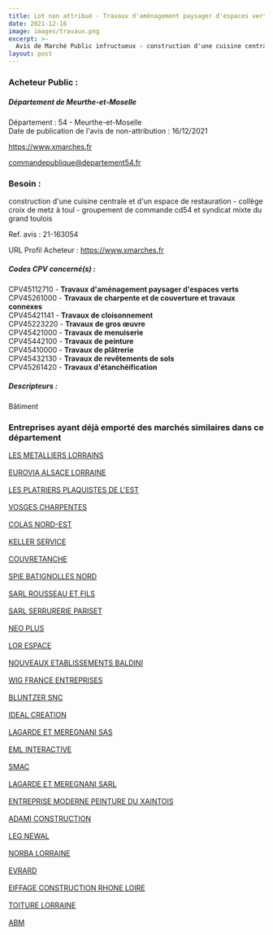 ```yaml
---
title: Lot non attribué - Travaux d'aménagement paysager d'espaces verts + autres travaux
date: 2021-12-16
image: images/travaux.png
excerpt: >-
  Avis de Marché Public infructueux - construction d'une cuisine centrale et d'un espace de restauration - collège croix de metz à toul - groupement de commande cd54 et syndicat mixte du grand toulois
layout: post
---
```


### Acheteur Public :
##### Département de Meurthe-et-Moselle
Département : 54 - Meurthe-et-Moselle<br/>
Date de publication de l'avis de non-attribution : 16/12/2021


https://www.xmarches.fr

commandepublique@departement54.fr


### Besoin :

construction d'une cuisine centrale et d'un espace de restauration - collège croix de metz à toul - groupement de commande cd54 et syndicat mixte du grand toulois

Ref. avis : 21-163054

URL Profil Acheteur : https://www.xmarches.fr

##### Codes CPV concerné(s) :
CPV45112710 - **Travaux d'aménagement paysager d'espaces verts** <br/>
CPV45261000 - **Travaux de charpente et de couverture et travaux connexes** <br/>
CPV45421141 - **Travaux de cloisonnement** <br/>
CPV45223220 - **Travaux de gros œuvre** <br/>
CPV45421000 - **Travaux de menuiserie** <br/>
CPV45442100 - **Travaux de peinture** <br/>
CPV45410000 - **Travaux de plâtrerie** <br/>
CPV45432130 - **Travaux de revêtements de sols** <br/>
CPV45261420 - **Travaux d'étanchéification** <br/>

##### Descripteurs :
Bâtiment <br/>

### Entreprises ayant déjà emporté des marchés similaires dans ce département
<a href="/entreprise-546/siren-323375659">LES METALLIERS LORRAINS</a><br/><br/>
<a href="/entreprise-547/siren-325857357">EUROVIA ALSACE LORRAINE</a><br/><br/>
<a href="/entreprise-547/siren-326577806">LES PLATRIERS PLAQUISTES DE L'EST</a><br/><br/>
<a href="/entreprise-547/siren-328357447">VOSGES CHARPENTES</a><br/><br/>
<a href="/entreprise-547/siren-329198337">COLAS NORD-EST</a><br/><br/>
<a href="/entreprise-547/siren-330385006">KELLER SERVICE</a><br/><br/>
<a href="/entreprise-550/siren-347976052">COUVRETANCHE</a><br/><br/>
<a href="/entreprise-550/siren-349026955">SPIE BATIGNOLLES NORD</a><br/><br/>
<a href="/entreprise-550/siren-349267328">SARL ROUSSEAU ET FILS</a><br/><br/>
<a href="/entreprise-552/siren-384231866">SARL SERRURERIE PARISET</a><br/><br/>
<a href="/entreprise-553/siren-388656134">NEO PLUS</a><br/><br/>
<a href="/entreprise-554/siren-394030654">LOR ESPACE</a><br/><br/>
<a href="/entreprise-555/siren-400719472">NOUVEAUX ETABLISSEMENTS BALDINI</a><br/><br/>
<a href="/entreprise-556/siren-409378841">WIG FRANCE ENTREPRISES</a><br/><br/>
<a href="/entreprise-559/siren-429553050">BLUNTZER SNC</a><br/><br/>
<a href="/entreprise-560/siren-437849250">IDEAL CREATION</a><br/><br/>
<a href="/entreprise-564/siren-479125114">LAGARDE ET MEREGNANI SAS</a><br/><br/>
<a href="/entreprise-568/siren-502382211">EML INTERACTIVE</a><br/><br/>
<a href="/entreprise-573/siren-682040837">SMAC</a><br/><br/>
<a href="/entreprise-574/siren-754800548">LAGARDE ET MEREGNANI SARL</a><br/><br/>
<a href="/entreprise-574/siren-771800034">ENTREPRISE MODERNE PEINTURE DU XAINTOIS</a><br/><br/>
<a href="/entreprise-575/siren-783273915">ADAMI CONSTRUCTION</a><br/><br/>
<a href="/entreprise-575/siren-787380583">LEG NEWAL</a><br/><br/>
<a href="/entreprise-575/siren-790108807">NORBA LORRAINE</a><br/><br/>
<a href="/entreprise-575/siren-792092967">EVRARD</a><br/><br/>
<a href="/entreprise-576/siren-799374178">EIFFAGE CONSTRUCTION RHONE LOIRE</a><br/><br/>
<a href="/entreprise-577/siren-802773234">TOITURE LORRAINE</a><br/><br/>
<a href="/entreprise-581/siren-840454367">ABM</a><br/><br/>
